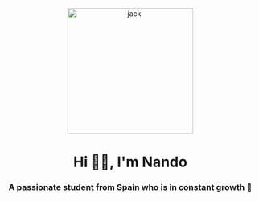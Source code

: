 <div id="header" align="center">
    <img src="https://tenor.com/es/view/jake-lofi-gif-20103199.gif" alt="jack" width="250">
    <h1 align="center">Hi 👋🏼, I'm Nando</h1>
    <h3 align="center">A passionate student from Spain who is in constant growth 🌱</h3>
</div>
